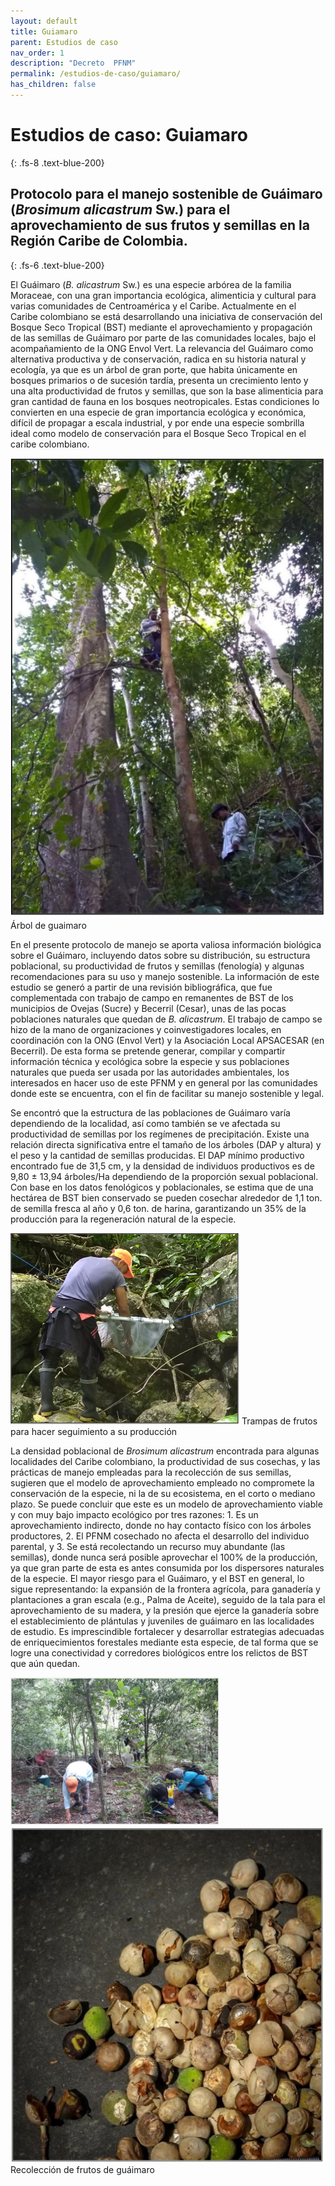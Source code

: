 ```yaml
---
layout: default
title: Guiamaro
parent: Estudios de caso
nav_order: 1
description: "Decreto  PFNM"
permalink: /estudios-de-caso/guiamaro/
has_children: false
---
```

# Estudios de caso: Guiamaro
{: .fs-8 .text-blue-200}

## Protocolo para el manejo sostenible de Guáimaro (_Brosimum alicastrum_ Sw.) para el aprovechamiento de sus frutos y semillas en la Región Caribe de Colombia. 
{: .fs-6 .text-blue-200}

El Guáimaro (_B. alicastrum_ Sw.) es una especie arbórea de la familia Moraceae, con una gran importancia ecológica, alimenticia y cultural para varias comunidades de Centroamérica y el Caribe. Actualmente en el Caribe colombiano se está desarrollando una iniciativa de conservación del Bosque Seco Tropical (BST) mediante el aprovechamiento y propagación de las semillas de Guáimaro por parte de las comunidades locales, bajo el acompañamiento de la ONG Envol Vert. La relevancia del Guáimaro como alternativa productiva y de conservación, radica en su historia natural y ecología, ya que es un árbol de gran porte, que habita únicamente en bosques primarios o de sucesión tardía, presenta un crecimiento lento y una alta productividad de frutos y semillas, que son la base alimenticia para gran cantidad de fauna en los bosques neotropicales. Estas condiciones lo convierten en una especie de gran importancia ecológica y económica, difícil de propagar a escala industrial, y por ende una especie sombrilla ideal como modelo de conservación para el Bosque Seco Tropical en el caribe colombiano.

![Figura 1. Árbol de guaimaro](https://raw.githubusercontent.com/lsbarrientos50/guia--especies-no-maderables/main/images/Guaimaro1.jpg)
Árbol de guaimaro

En el presente protocolo de manejo se aporta valiosa información biológica sobre el Guáimaro, incluyendo datos sobre su distribución, su estructura poblacional, su productividad de frutos y semillas (fenología) y algunas recomendaciones para su uso y manejo sostenible. La información de este estudio se generó a partir de una revisión bibliográfica, que fue complementada con trabajo de campo en remanentes de BST de los municipios de Ovejas (Sucre) y Becerril (Cesar), unas de las pocas poblaciones naturales que quedan de _B. alicastrum_. El trabajo de campo se hizo de la mano de organizaciones y coinvestigadores locales, en coordinación con la ONG (Envol Vert) y la Asociación Local APSACESAR (en Becerril). De esta forma se pretende generar, compilar y compartir información técnica y ecológica sobre la especie y sus poblaciones naturales que pueda ser usada por las autoridades ambientales, los interesados en hacer uso de este PFNM y en general por las comunidades donde este se encuentra, con el fin de facilitar su manejo sostenible y legal. 

Se encontró que la estructura de las poblaciones de Guáimaro varía dependiendo de la localidad, así como también se ve afectada su productividad de semillas por los regímenes de precipitación. Existe una relación directa significativa entre el tamaño de los árboles (DAP y altura) y el peso y la cantidad de semillas producidas. El DAP mínimo productivo encontrado fue de 31,5 cm, y la densidad de individuos productivos es de 9,80 ± 13,94 árboles/Ha dependiendo de la proporción sexual poblacional. Con base en los datos fenológicos y poblacionales, se estima que de una hectárea de BST bien conservado se pueden cosechar alrededor de 1,1 ton. de semilla fresca al año y 0,6 ton. de harina, garantizando un 35% de la producción para la regeneración natural de la especie. 

![Figura 2. Trampas de frutos para hacer seguimiento a su producción](https://raw.githubusercontent.com/lsbarrientos50/guia--especies-no-maderables/main/images/Guaimaro2.png)
Trampas de frutos para hacer seguimiento a su producción

La densidad poblacional de _Brosimum alicastrum_ encontrada para algunas localidades del Caribe colombiano, la productividad de sus cosechas, y las prácticas de manejo empleadas para la recolección de sus semillas, sugieren que el modelo de aprovechamiento empleado no compromete la conservación de la especie, ni la de su ecosistema, en el corto o mediano plazo. Se puede concluir que este es un modelo de aprovechamiento viable y con muy bajo impacto ecológico por tres razones: 1. Es un aprovechamiento indirecto, donde no hay contacto físico con los árboles productores, 2. El PFNM cosechado no afecta el desarrollo del individuo parental, y 3. Se está recolectando un recurso muy abundante (las semillas), donde nunca será posible aprovechar el 100% de la producción, ya que gran parte de esta es antes consumida por los dispersores naturales de la especie. El mayor riesgo para el Guáimaro, y el BST en general, lo sigue representando: la expansión de la frontera agrícola, para ganadería y plantaciones a gran escala (e.g., Palma de Aceite), seguido de la tala para el aprovechamiento de su madera, y la presión que ejerce la ganadería sobre el establecimiento de plántulas y juveniles de guáimaro en las localidades de estudio. Es imprescindible fortalecer y desarrollar estrategias adecuadas de enriquecimientos forestales mediante esta especie, de tal forma que se logre una conectividad y corredores biológicos entre los relictos de BST que aún quedan.

![Figura 3. Recolección de frutos de guáimaro](https://raw.githubusercontent.com/lsbarrientos50/guia--especies-no-maderables/main/images/Guaimaro3.png) 
![Figura 4. Recolección de frutos de guáimaro](https://raw.githubusercontent.com/lsbarrientos50/guia--especies-no-maderables/main/images/Guaimaro4.jpg)
Recolección de frutos de guáimaro
